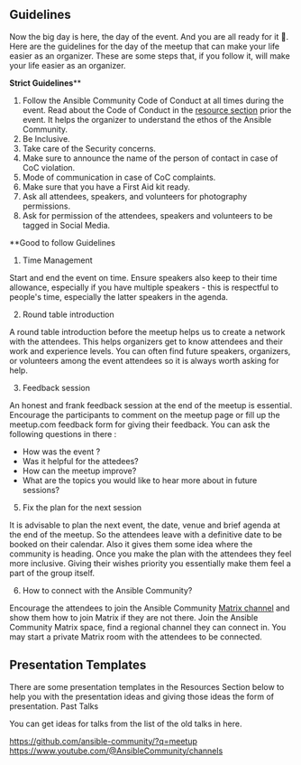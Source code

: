## Guidelines

Now the big day is here, the day of the event. And you are all ready for it 🙂. Here are the guidelines for the day of the  meetup that can make your life easier as an organizer. These are some steps that, if you follow it, will make your life easier as an organizer.

**Strict Guidelines****

1. Follow the Ansible Community Code of Conduct at all times during the event. Read about the Code of Conduct in the [resource section](./resources/ansible_community_code_of_conduct.md) prior the event. It helps the organizer to understand the ethos of the Ansible Community. 
2. Be Inclusive.
3. Take care of the Security concerns.
4. Make sure to announce the name of the person of contact in case of CoC violation.
5. Mode of communication in case of CoC complaints.
6. Make sure that you have a First Aid kit ready.
7. Ask all attendees, speakers, and volunteers for photography permissions.
8. Ask for permission of the attendees, speakers and volunteers  to be tagged in Social Media.

**Good to follow Guidelines

1. Time Management

Start and end the event on time. Ensure speakers also keep to their time allowance, especially if you have multiple speakers - this is respectful to people's time, especially the latter speakers in the agenda.

2. Round table introduction

A round table introduction before the meetup helps us to create a network with the attendees. This helps organizers get to know attendees and their work and experience levels. You can often find future speakers, organizers, or volunteers among the event attendees so it is always worth asking for help.

3. Feedback session

An honest and frank feedback session at the end of the meetup is essential. Encourage the participants to comment on the meetup page or fill up the meetup.com feedback form for giving their feedback. You can ask the following questions in there :

- How was the event ?
- Was it helpful for the attedees?
- How can the meetup improve?
- What are the topics you would like to hear more about in future sessions?

5. Fix the plan for the next session

It is advisable to plan the next event, the date, venue and brief agenda at the end of the meetup. So the attendees leave  with a definitive date to be booked on their calendar. Also it gives them some idea where the community is heading. Once you make the plan with the attendees they feel more inclusive. Giving their wishes priority  you essentially make them feel a part of the group itself.

6. How to connect with the Ansible Community?

Encourage the attendees to join the Ansible Community [Matrix channel](https://docs.ansible.com/ansible/latest/community/communication.html#general-channels) and show them how to join Matrix if they are not there.
Join the Ansible Community Matrix space, find a regional channel they can connect in. You may start a private Matrix room with the attendees to be connected.

## Presentation Templates

There are some presentation templates in the Resources Section below to help you with the presentation ideas and giving those ideas the form of presentation.
Past Talks

You can get ideas for talks from the list of the old talks in here.

https://github.com/ansible-community/?q=meetup
https://www.youtube.com/@AnsibleCommunity/channels

